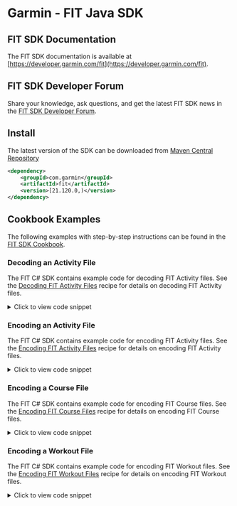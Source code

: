 # Garmin - FIT Java SDK

## FIT SDK Documentation
The FIT SDK documentation is available at [https://developer.garmin.com/fit](https://developer.garmin.com/fit).
## FIT SDK Developer Forum
Share your knowledge, ask questions, and get the latest FIT SDK news in the [FIT SDK Developer Forum](https://forums.garmin.com/developer/).

## Install
The latest version of the SDK can be downloaded from [Maven Central Repository](https://central.sonatype.com/artifact/com.garmin/fit/21.120.0)
```xml
<dependency>
    <groupId>com.garmin</groupId>
    <artifactId>fit</artifactId>
    <version>[21.120.0,)</version>
</dependency>
```

## Cookbook Examples
The following examples with step-by-step instructions can be found in the [FIT SDK Cookbook](https://developer.garmin.com/fit/cookbook/).

### Decoding an Activity File
The FIT C# SDK contains example code for decoding FIT Activity files. See the [Decoding FIT Activity Files](https://developer.garmin.com/fit/cookbook/decoding-activity-files/) recipe for details on decoding FIT Activity files.
<details>
    <summary>Click to view code snippet</summary>
    https://github.com/garmin/fit-java-sdk/blob/aa47e36cb94f1282347e7482d66e2559e0b31127/com/garmin/fit/examples/DecodeExample.java#L1-L293
</details>

### Encoding an Activity File
The FIT C# SDK contains example code for encoding FIT Activity files. See the [Encoding FIT Activity Files](https://developer.garmin.com/fit/cookbook/encoding-activity-files/) recipe for details on encoding FIT Activity files.
<details>
    <summary>Click to view code snippet</summary>
    https://github.com/garmin/fit-java-sdk/blob/aa47e36cb94f1282347e7482d66e2559e0b31127/com/garmin/fit/examples/EncodeActivity.java#L1-L700
</details>

### Encoding a Course File
The FIT C# SDK contains example code for encoding FIT Course files. See the [Encoding FIT Course Files](https://developer.garmin.com/fit/cookbook/encoding-course-files/) recipe for details on encoding FIT Course files.
<details>
    <summary>Click to view code snippet</summary>
    https://github.com/garmin/fit-java-sdk/blob/aa47e36cb94f1282347e7482d66e2559e0b31127/com/garmin/fit/examples/EncodeCourse.java#L1-L297
</details>

### Encoding a Workout File
The FIT C# SDK contains example code for encoding FIT Workout files. See the [Encoding FIT Workout Files](https://developer.garmin.com/fit/cookbook/encoding-workout-files/) recipe for details on encoding FIT Workout files.
<details>
    <summary>Click to view code snippet</summary>
    https://github.com/garmin/fit-java-sdk/blob/aa47e36cb94f1282347e7482d66e2559e0b31127/com/garmin/fit/examples/EncodeWorkout.java#L1-L469
</details>
